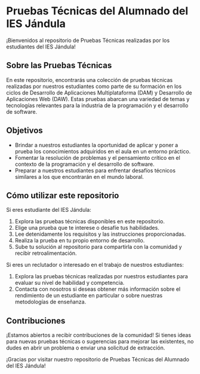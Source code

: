 # Pruebas Técnicas del Alumnado del IES Jándula

¡Bienvenidos al repositorio de Pruebas Técnicas realizadas por los estudiantes del IES Jándula!

## Sobre las Pruebas Técnicas

En este repositorio, encontrarás una colección de pruebas técnicas realizadas por nuestros estudiantes como parte de su formación en los ciclos de Desarrollo de Aplicaciones Multiplataforma (DAM) y Desarrollo de Aplicaciones Web (DAW). Estas pruebas abarcan una variedad de temas y tecnologías relevantes para la industria de la programación y el desarrollo de software.

## Objetivos

- Brindar a nuestros estudiantes la oportunidad de aplicar y poner a prueba los conocimientos adquiridos en el aula en un entorno práctico.
- Fomentar la resolución de problemas y el pensamiento crítico en el contexto de la programación y el desarrollo de software.
- Preparar a nuestros estudiantes para enfrentar desafíos técnicos similares a los que encontrarán en el mundo laboral.

## Cómo utilizar este repositorio

Si eres estudiante del IES Jándula:
1. Explora las pruebas técnicas disponibles en este repositorio.
2. Elige una prueba que te interese o desafíe tus habilidades.
3. Lee detenidamente los requisitos y las instrucciones proporcionadas.
4. Realiza la prueba en tu propio entorno de desarrollo.
5. Sube tu solución al repositorio para compartirla con la comunidad y recibir retroalimentación.

Si eres un reclutador o interesado en el trabajo de nuestros estudiantes:
1. Explora las pruebas técnicas realizadas por nuestros estudiantes para evaluar su nivel de habilidad y competencia.
2. Contacta con nosotros si deseas obtener más información sobre el rendimiento de un estudiante en particular o sobre nuestras metodologías de enseñanza.

## Contribuciones

¡Estamos abiertos a recibir contribuciones de la comunidad! Si tienes ideas para nuevas pruebas técnicas o sugerencias para mejorar las existentes, no dudes en abrir un problema o enviar una solicitud de extracción.

¡Gracias por visitar nuestro repositorio de Pruebas Técnicas del Alumnado del IES Jándula!

<!---
IESJandula/PruebasTecnicasAlumnado is a ✨ special ✨ repository because its `README.md` (este archivo) appears on your GitHub profile.
Puedes hacer clic en el enlace de Vista previa para ver tus cambios.
--->

